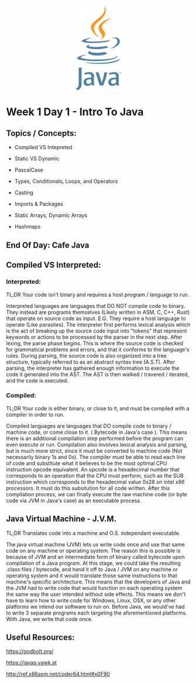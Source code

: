 <div align="center">
	<img align="center" src="../../res/img/java_logo.png" width=128 />
</div>

# Week 1 Day 1 - Intro To Java

## Topics / Concepts:

* Compiled VS Intepreted

* Static VS Dynamic

* PascalCase

* Types, Conditionals, Loops, and Operators

* Casting

* Imports & Packages

* Static Arrays, Dynamic Arrays

* Hashmaps

## End Of Day: Cafe Java

## Compiled VS Interpreted:

### Interpreted:

TL;DR Your code isn't binary and requires a host program / language to run.

Interpreted languages are languages that DO NOT compile code to binary. They instead are programs themselves (Likely written in ASM, C, C++, Rust) that operate on source code as input. E.G. They require a host language to operate (Like parasites). The interpreter first performs lexical analysis which is the act of breaking up the source code input into "tokens" that represent keywords or actions to be processed by the parser in the next step. After lexing, the parse phase begins. This is where the source code is checked for grammatical problems and errors, and that it conforms to the language's rules. During parsing, the source code is also organized into a tree structure, typically referred to as an abstract syntax tree (A.S.T). After parsing, the interpreter has gathered enough information to execute the code it generated into the AST. The AST is then walked / travered / iterated, and the code is executed.

### Compiled:

TL;DR Your code is either binary, or close to it, and must be compiled with a compiler in order to run.

Compiled languages are languages that DO compile code to binary / machine code, or come close to it. ( Bytecode in Java's case ). This means there is an additional compilation step performed before the program can even execute or run. Compilation also involves lexical analysis and parsing, but is much more strict, since it must be converted to machine code (Not necessarily binary 1s and 0s). The compiler must be able to read each line of code and substitute what it believes to be the most optimal CPU instruction opcode equivalent. An opcode is a hexadecimal number that corresponds to an operation that the CPU must perform, such as the SUB instruction which corresponds to the hexadecimal value 0x28 on intel x86 processors. It must do this subsitution for all code written. After this compilation process, we can finally execute the raw machine code (or byte code via JVM in Java's case) as an executable process.

## Java Virtual Machine - J.V.M.

TL;DR Translates code into a machine and O.S. independant executable.

The java virtual machine (JVM) lets us write code once and use that same code on any machine or operating system. The reason this is possible is because of JVM and an intermediate form of binary called bytecode upon compilation of a Java program. At this stage, we could take the resulting .class files / bytecode, and hand it off to Java / JVM on any machine or operating system and it would translate those same instructions to that machine's specific architecture. This means that the developers of Java and the JVM had to write code that would function on each operating system the same way the user intended without side effects. This means we don't have to learn how to write code for Windows, Linux, OSX, or any other platforms we intend our software to run on. Before Java, we would've had to write 3 separate programs each targeting the aforementioned platforms. With Java, we write that code once.

## Useful Resources:

https://godbolt.org/

https://javap.yawk.at

http://ref.x86asm.net/coder64.html#x0F90
